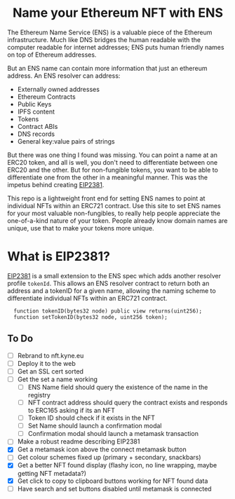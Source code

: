 <h1 align="center">
  Name your Ethereum NFT with ENS
</h1>

The Ethereum Name Service (ENS) is a valuable piece of the Ethereum infrastructure. Much like DNS bridges the human readable with the computer readable for internet addresses; ENS puts human friendly names on top of Ethereum addresses. 

But an ENS name can contain more information that just an ethereum address. An ENS resolver can address:
- Externally owned addresses
- Ethereum Contracts
- Public Keys
- IPFS content
- Tokens
- Contract ABIs
- DNS records
- General key:value pairs of strings

But there was one thing I found was missing. You can point a name at an ERC20 token, and all is well, you don't need to differentiate between one ERC20 and the other. But for non-fungible tokens, you want to be able to differentiate one from the other in a meaningful manner. This was the impetus behind creating [EIP2381](https://github.com/ethereum/EIPs/pull/2381). 

This repo is a lightweight front end for setting ENS names to point at individual NFTs within an ERC721 contract. Use this site to set ENS names for your most valuable non-fungibles, to really help people appreciate the one-of-a-kind nature of your token. People already know domain names are unique, use that to make your tokens more unique. 

# What is EIP2381?

[EIP2381](https://github.com/ethereum/EIPs/pull/2381) is a small extension to the ENS spec which adds another resolver profile `tokenId`. This allows an ENS resolver contract to return both an address and a tokenID for a given name, allowing the naming scheme to differentiate individual NFTs within an ERC721 contract.

```
  function tokenID(bytes32 node) public view returns(uint256);
  function setTokenID(bytes32 node, uint256 token);
```

## To Do
- [ ] Rebrand to nft.kyne.eu
- [ ] Deploy it to the web
- [ ] Get an SSL cert sorted
- [ ] Get the set a name working
    - [ ] ENS Name field should query the existence of the name in the registry
    - [ ] NFT contract address should query the contract exists and responds to ERC165 asking if its an NFT
    - [ ] Token ID should check if it exists in the NFT
    - [ ] Set Name should launch a confirmation modal
    - [ ] Confirmation modal should launch a metamask transaction
- [ ] Make a robust readme describing EIP2381
- [x] Get a metamask icon above the connect metamask button
- [ ] Get colour schemes fixed up (primary + secondary, snackbars)
- [x] Get a better NFT found display (flashy icon, no line wrapping, maybe getting NFT metadata?)
- [x] Get click to copy to clipboard buttons working for NFT found data
- [ ] Have search and set buttons disabled until metamask is connected
